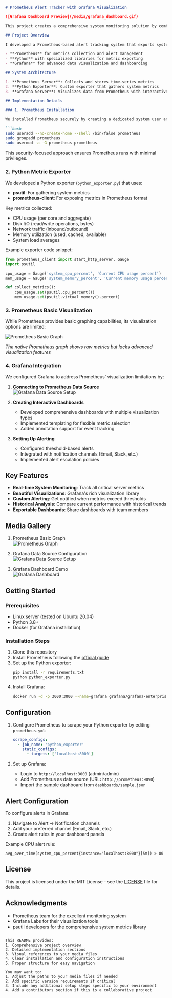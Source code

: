 

```markdown
# Prometheus Alert Tracker with Grafana Visualization

![Grafana Dashboard Preview](/media/grafana_dashboard.gif)

This project creates a comprehensive system monitoring solution by combining Prometheus metrics collection with Grafana's powerful visualization capabilities. The system tracks vital server metrics, triggers alerts when thresholds are exceeded, and presents the data through interactive dashboards.

## Project Overview

I developed a Prometheus-based alert tracking system that exports system metrics to Grafana for creating complex, visually appealing visualizations. The solution combines:

- **Prometheus** for metrics collection and alert management
- **Python** with specialized libraries for metric exporting
- **Grafana** for advanced data visualization and dashboarding

## System Architecture

1. **Prometheus Server**: Collects and stores time-series metrics
2. **Python Exporter**: Custom exporter that gathers system metrics
3. **Grafana Server**: Visualizes data from Prometheus with interactive dashboards

## Implementation Details

### 1. Prometheus Installation

We installed Prometheus securely by creating a dedicated system user and group:

```bash
sudo useradd --no-create-home --shell /bin/false prometheus
sudo groupadd prometheus
sudo usermod -a -G prometheus prometheus
```

This security-focused approach ensures Prometheus runs with minimal privileges.

### 2. Python Metric Exporter

We developed a Python exporter (`python_exporter.py`) that uses:

- **psutil**: For gathering system metrics
- **prometheus-client**: For exposing metrics in Prometheus format

Key metrics collected:
- CPU usage (per core and aggregate)
- Disk I/O (read/write operations, bytes)
- Network traffic (inbound/outbound)
- Memory utilization (used, cached, available)
- System load averages

Example exporter code snippet:
```python
from prometheus_client import start_http_server, Gauge
import psutil

cpu_usage = Gauge('system_cpu_percent', 'Current CPU usage percent')
mem_usage = Gauge('system_memory_percent', 'Current memory usage percent')

def collect_metrics():
    cpu_usage.set(psutil.cpu_percent())
    mem_usage.set(psutil.virtual_memory().percent)
```

### 3. Prometheus Basic Visualization

While Prometheus provides basic graphing capabilities, its visualization options are limited:

![Prometheus Basic Graph](/media/prometheus_graph.png)

*The native Prometheus graph shows raw metrics but lacks advanced visualization features*

### 4. Grafana Integration

We configured Grafana to address Prometheus' visualization limitations by:

1. **Connecting to Prometheus Data Source**  
   ![Grafana Data Source Setup](/media/grafana_prometheus_data_source_setup.png)

2. **Creating Interactive Dashboards**  
   - Developed comprehensive dashboards with multiple visualization types
   - Implemented templating for flexible metric selection
   - Added annotation support for event tracking

3. **Setting Up Alerting**  
   - Configured threshold-based alerts
   - Integrated with notification channels (Email, Slack, etc.)
   - Implemented alert escalation policies

## Key Features

- **Real-time System Monitoring**: Track all critical server metrics
- **Beautiful Visualizations**: Grafana's rich visualization library
- **Custom Alerting**: Get notified when metrics exceed thresholds
- **Historical Analysis**: Compare current performance with historical trends
- **Exportable Dashboards**: Share dashboards with team members

## Media Gallery

1. Prometheus Basic Graph  
   ![Prometheus Graph](/media/prometheus_graph.png)

2. Grafana Data Source Configuration  
   ![Grafana Data Source Setup](/media/grafana_prometheus_data_source_setup.png)

3. Grafana Dashboard Demo  
   ![Grafana Dashboard](/media/grafana_dashboard.gif)

## Getting Started

### Prerequisites
- Linux server (tested on Ubuntu 20.04)
- Python 3.8+
- Docker (for Grafana installation)

### Installation Steps
1. Clone this repository
2. Install Prometheus following the [official guide](https://prometheus.io/docs/prometheus/latest/installation/)
3. Set up the Python exporter:
   ```bash
   pip install -r requirements.txt
   python python_exporter.py
   ```
4. Install Grafana:
   ```bash
   docker run -d -p 3000:3000 --name=grafana grafana/grafana-enterprise
   ```

## Configuration

1. Configure Prometheus to scrape your Python exporter by editing `prometheus.yml`:
   ```yaml
   scrape_configs:
     - job_name: 'python_exporter'
       static_configs:
         - targets: ['localhost:8000']
   ```

2. Set up Grafana:
   - Login to `http://localhost:3000` (admin/admin)
   - Add Prometheus as data source (URL: `http://prometheus:9090`)
   - Import the sample dashboard from `dashboards/sample.json`

## Alert Configuration

To configure alerts in Grafana:
1. Navigate to Alert -> Notification channels
2. Add your preferred channel (Email, Slack, etc.)
3. Create alert rules in your dashboard panels

Example CPU alert rule:
```
avg_over_time(system_cpu_percent{instance="localhost:8000"}[5m]) > 80
```

## License

This project is licensed under the MIT License - see the [LICENSE](LICENSE) file for details.

## Acknowledgments

- Prometheus team for the excellent monitoring system
- Grafana Labs for their visualization tools
- psutil developers for the comprehensive system metrics library
```

This README provides:
1. Comprehensive project overview
2. Detailed implementation sections
3. Visual references to your media files
4. Clear installation and configuration instructions
5. Proper structure for easy navigation

You may want to:
1. Adjust the paths to your media files if needed
2. Add specific version requirements if critical
3. Include any additional setup steps specific to your environment
4. Add a contributors section if this is a collaborative project